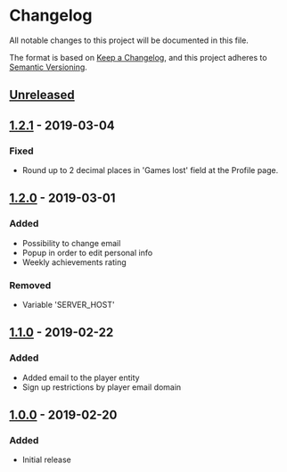 # Changelog
All notable changes to this project will be documented in this file.

The format is based on [Keep a Changelog](https://keepachangelog.com/en/1.0.0/),
and this project adheres to [Semantic Versioning](https://semver.org/spec/v2.0.0.html).

## [Unreleased]

## [1.2.1] - 2019-03-04
### Fixed
- Round up to 2 decimal places in 'Games lost' field at the Profile page.

## [1.2.0] - 2019-03-01
### Added
- Possibility to change email
- Popup in order to edit personal info
- Weekly achievements rating

### Removed
- Variable 'SERVER_HOST'

## [1.1.0] - 2019-02-22
### Added
- Added email to the player entity
- Sign up restrictions by player email domain

## [1.0.0] - 2019-02-20
### Added
- Initial release

[Unreleased]: https://github.com/zensoftio/ZenKicker/compare/v1.2.1...HEAD
[1.2.1]: https://github.com/zensoftio/ZenKicker/compare/v1.2.0...v1.2.1
[1.2.0]: https://github.com/zensoftio/ZenKicker/compare/v1.1.0...v1.2.0
[1.1.0]: https://github.com/zensoftio/ZenKicker/compare/v1.0.0...v1.1.0
[1.0.0]: https://github.com/zensoftio/ZenKicker/releases/tag/v1.0.0